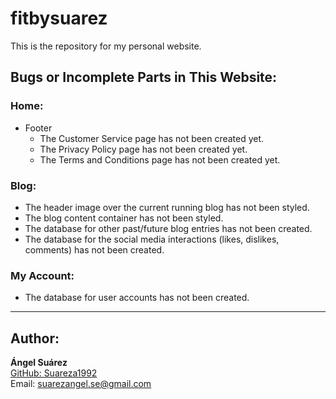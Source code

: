 # fitbysuarez

This is the repository for my personal website.

## Bugs or Incomplete Parts in This Website:

### Home:
- Footer
  - The Customer Service page has not been created yet.
  - The Privacy Policy page has not been created yet.
  - The Terms and Conditions page has not been created yet.

### Blog:
- The header image over the current running blog has not been styled.
- The blog content container has not been styled.
- The database for other past/future blog entries has not been created.
- The database for the social media interactions (likes, dislikes, comments) has not been created.

### My Account:
- The database for user accounts has not been created.

---

## Author:
**Ángel Suárez**  
[GitHub: Suareza1992](https://github.com/Suareza1992)  
Email: suarezangel.se@gmail.com

